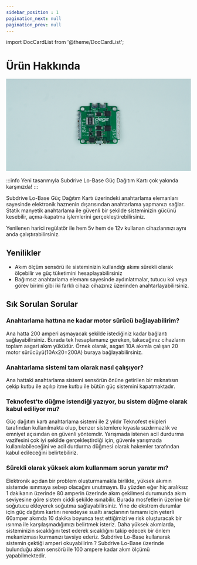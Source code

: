 ```yaml
---
sidebar_position : 1
pagination_next: null
pagination_prev: null
---
```


import DocCardList from '@theme/DocCardList';

# Ürün Hakkında

![Subdrive Lo-Base](./image/6S-BASE.jpg)

:::info
Yeni tasarımıyla Subdrive Lo-Base Güç Dağıtım Kartı çok yakında karşınızda!
:::

Subdrive Lo-Base Güç Dağıtım Kartı üzerindeki anahtarlama elemanları sayesinde elektronik haznenin dışarısından anahtarlama yapmanızı sağlar.
Statik manyetik anahtarlama ile güvenli bir şekilde sisteminizin gücünü kesebilir, açma-kapatma işlemlerini gerçekleştirebilirsiniz.


Yenilenen harici regülatör ile hem 5v hem de 12v kullanan cihazlarınızı aynı anda çalıştırabilirsiniz.

## Yenilikler

- Akım ölçüm sensörü ile sisteminizin kullandığı akımı sürekli olarak ölçebilir ve güç tüketimini hesaplayabilirsiniz
- Bağımsız anahtarlama elemanı sayesinde aydınlatmalar, tutucu kol veya görev birimi gibi  iki farklı cihazı cihazınız üzerinden anahtarlayabilirsiniz.

## Sık Sorulan Sorular

### Anahtarlama hattına ne kadar motor sürücü bağlayabilirim?

Ana hatta 200 amperi aşmayacak şekilde istediğiniz kadar bağlantı sağlayabilirsiniz. Burada tek hesaplamanız gereken, takacağınız cihazların toplam asgari akım yüküdür. Örnek olarak, asgari 10A akımla çalışan 20 motor sürücüyü(10Ax20=200A) buraya bağlayabilirsiniz.

### Anahtarlama sistemi tam olarak nasıl çalışıyor?

Ana hattaki anahtarlama sistemi sensörün önüne getirilen bir mıknatısın çekip kutbu ile açılıp itme kutbu ile bütün güç sistemini kapatmaktadır.

### Teknofest’te düğme istendiği yazıyor, bu sistem düğme olarak kabul ediliyor mu?

Güç dağıtım kartı anahtarlama sistemi ile 2 yıldır Teknofest ekipleri tarafından kullanılmakta olup, benzer sistemlere kıyasla sızdırmazlık ve emniyet açısından en güvenli yöntemdir. Yarışmada istenen acil durdurma vazifesini çok iyi şekilde gerçekleştirdiği için, güvenle yarışmada kullanılabileceğini ve acil durdurma düğmesi olarak hakemler tarafından kabul edileceğini belirtebiliriz.

### Sürekli olarak yüksek akım kullanmam sorun yaratır mı?

Elektronik açıdan bir problem oluşturmamakla birlikte, yüksek akımın sistemde ısınmaya sebep olacağını unutmayın. Bu yüzden eğer hiç aralıksız 1 dakikanın üzerinde 80 amperin üzerinde akım çekilmesi durumunda akım seviyesine göre sistem ciddi şekilde ısınabilir. Burada mosfetlerin üzerine bir soğutucu ekleyerek soğutma sağlayabilirsiniz. Yine de ekstrem durumlar için  güç dağıtım kartını neredeyse sualtı araçlarının tamamı için yeterli 60amper akımda 10 dakika boyunca test ettiğimizi ve risk oluşturacak bir ısınma ile karşılaşmadığımızı belirtmek isteriz. Daha yüksek akımlarda, sisteminizin sıcaklığını test ederek sıcaklığını takip edecek bir önlem mekanizması kurmanızı tavsiye ederiz.
Subdrive Lo-Base kullanarak sistemin çektiği amperi okuyabilirim ?
Subdrive Lo-Base üzerinde bulunduğu akım sensörü ile 100 ampere kadar akım ölçümü yapabilmektedir.

<DocCardList />
